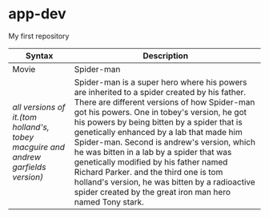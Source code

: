 # app-dev
My first repository

| Syntax | Description |
| ----------- | ----------- |
| Movie | Spider-man |
| *all versions of it.(tom holland's, tobey macguire and andrew garfields version)* | Spider-man is a super hero where his powers are inherited to a spider created by his father. There are different versions of how Spider-man got his powers. One in tobey's version, he got his powers by being bitten by a spider that is genetically enhanced by a lab that made him Spider-man. Second is andrew's version, which he was bitten in a lab by a spider that was genetically modified by his father named Richard Parker. and the third one is tom holland's version, he was bitten by a radioactive spider created by the great iron man hero named Tony stark. |
